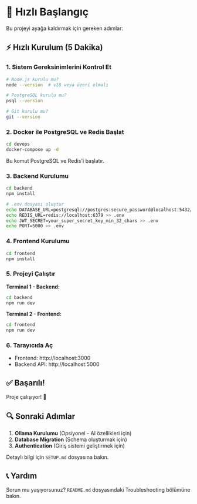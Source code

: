 # 🚀 Hızlı Başlangıç

Bu projeyi ayağa kaldırmak için gereken adımlar:

## ⚡ Hızlı Kurulum (5 Dakika)

### 1. Sistem Gereksinimlerini Kontrol Et

```bash
# Node.js kurulu mu?
node --version  # v18 veya üzeri olmalı

# PostgreSQL kurulu mu?
psql --version

# Git kurulu mu?
git --version
```

### 2. Docker ile PostgreSQL ve Redis Başlat

```bash
cd devops
docker-compose up -d
```

Bu komut PostgreSQL ve Redis'i başlatır.

### 3. Backend Kurulumu

```bash
cd backend
npm install

# .env dosyası oluştur
echo DATABASE_URL=postgresql://postgres:secure_password@localhost:5432/erp_db > .env
echo REDIS_URL=redis://localhost:6379 >> .env
echo JWT_SECRET=your_super_secret_key_min_32_chars >> .env
echo PORT=5000 >> .env
```

### 4. Frontend Kurulumu

```bash
cd frontend
npm install
```

### 5. Projeyi Çalıştır

**Terminal 1 - Backend:**
```bash
cd backend
npm run dev
```

**Terminal 2 - Frontend:**
```bash
cd frontend
npm run dev
```

### 6. Tarayıcıda Aç

- Frontend: http://localhost:3000
- Backend API: http://localhost:5000

## ✅ Başarılı!

Proje çalışıyor! 🎉

## 🔍 Sonraki Adımlar

1. **Ollama Kurulumu** (Opsiyonel - AI özellikleri için)
2. **Database Migration** (Schema oluşturmak için)
3. **Authentication** (Giriş sistemi geliştirmek için)

Detaylı bilgi için `SETUP.md` dosyasına bakın.

## 📞 Yardım

Sorun mu yaşıyorsunuz? `README.md` dosyasındaki Troubleshooting bölümüne bakın.

